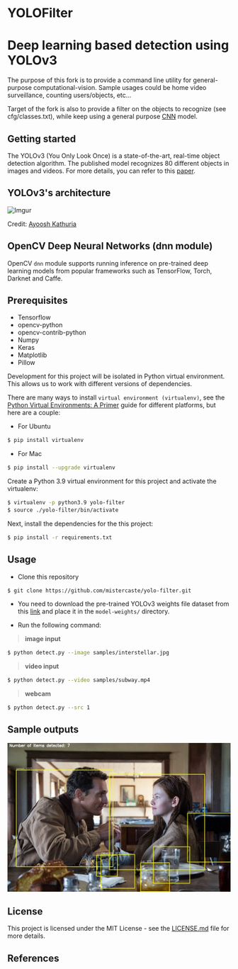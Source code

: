 # YOLOFilter

# Deep learning based detection using YOLOv3

The purpose of this fork is to provide a command line utility for general-purpose computational-vision.
Sample usages could be home video surveillance, counting users/objects, etc...

Target of the fork is also to provide a filter on the objects to recognize (see cfg/classes.txt), while keep using a general purpose [CNN](https://en.wikipedia.org/wiki/Convolutional_neural_network) model.

## Getting started

The YOLOv3 (You Only Look Once) is a state-of-the-art, real-time object detection algorithm. The published model recognizes 80 different objects in images and videos. For more details, you can refer to this [paper](https://pjreddie.com/media/files/papers/YOLOv3.pdf).

## YOLOv3's architecture

![Imgur](assets/yolo-architecture.png)

Credit: [Ayoosh Kathuria](https://towardsdatascience.com/yolo-v3-object-detection-53fb7d3bfe6b)

## OpenCV Deep Neural Networks (dnn module)

OpenCV `dnn` module supports running inference on pre-trained deep learning models from popular frameworks such as TensorFlow, Torch, Darknet and Caffe.

## Prerequisites

* Tensorflow
* opencv-python
* opencv-contrib-python
* Numpy
* Keras
* Matplotlib
* Pillow

Development for this project will be isolated in Python virtual environment. This allows us to work with different versions of dependencies.

There are many ways to install `virtual environment (virtualenv)`, see the [Python Virtual Environments: A Primer](https://realpython.com/python-virtual-environments-a-primer/) guide for different platforms, but here are a couple:

- For Ubuntu
```bash
$ pip install virtualenv
```

- For Mac
```bash
$ pip install --upgrade virtualenv
```

Create a Python 3.9 virtual environment for this project and activate the virtualenv:
```bash
$ virtualenv -p python3.9 yolo-filter
$ source ./yolo-filter/bin/activate
```

Next, install the dependencies for the this project:
```bash
$ pip install -r requirements.txt
```

## Usage

* Clone this repository
```bash
$ git clone https://github.com/mistercaste/yolo-filter.git
```

* You need to download the pre-trained YOLOv3 weights file dataset from this [link](https://pjreddie.com/media/files/yolov3.weights) and place it in the `model-weights/` directory.

* Run the following command:

>**image input**
```bash
$ python detect.py --image samples/interstellar.jpg
```

>**video input**
```bash
$ python detect.py --video samples/subway.mp4
```

>**webcam**
```bash
$ python detect.py --src 1
```

## Sample outputs

![Imgur](assets/interstellar.jpg)

## License

This project is licensed under the MIT License - see the [LICENSE.md](LICENSE.md) file for more details.

## References

